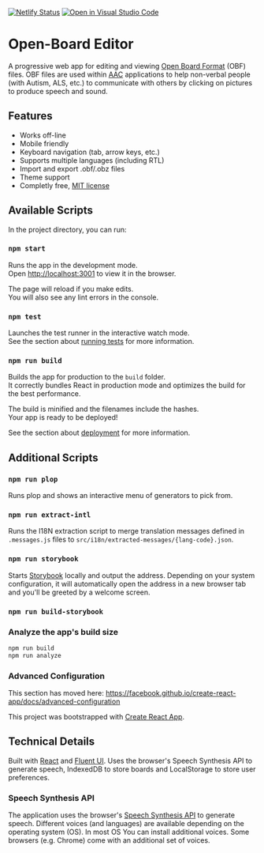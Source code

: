 [![Netlify Status](https://api.netlify.com/api/v1/badges/3ad9c31e-bfe8-4f4c-8d2b-c4a6327f82e3/deploy-status)](https://app.netlify.com/sites/obe/deploys) [![Open in Visual Studio Code](https://open.vscode.dev/badges/open-in-vscode.svg)](https://open.vscode.dev/shayc/open-board-editor)

# Open-Board Editor

A progressive web app for editing and viewing [Open Board Format](https://www.openboardformat.org/) (OBF) files. OBF files are used within [AAC](https://en.wikipedia.org/wiki/Augmentative_and_alternative_communication) applications to help non-verbal people (with Autism, ALS, etc.) to communicate with others by clicking on pictures to produce speech and sound.

## Features

- Works off-line
- Mobile friendly
- Keyboard navigation (tab, arrow keys, etc.)
- Supports multiple languages (including RTL)
- Import and export .obf/.obz files
- Theme support
- Completly free, [MIT license](LICENSE)

## Available Scripts

In the project directory, you can run:

### `npm start`

Runs the app in the development mode.<br />
Open [http://localhost:3001](http://localhost:3001) to view it in the browser.

The page will reload if you make edits.<br />
You will also see any lint errors in the console.

### `npm test`

Launches the test runner in the interactive watch mode.\
See the section about [running tests](https://facebook.github.io/create-react-app/docs/running-tests) for more information.

### `npm run build`

Builds the app for production to the `build` folder.\
It correctly bundles React in production mode and optimizes the build for the best performance.

The build is minified and the filenames include the hashes.\
Your app is ready to be deployed!

See the section about [deployment](https://facebook.github.io/create-react-app/docs/deployment) for more information.

## Additional Scripts

### `npm run plop`

Runs plop and shows an interactive menu of generators to pick from.

### `npm run extract-intl`

Runs the I18N extraction script to merge translation messages defined in `.messages.js` files to `src/i18n/extracted-messages/{lang-code}.json`.

### `npm run storybook`

Starts [Storybook](https://storybook.js.org/docs/react/get-started/introduction) locally and output the address. Depending on your system configuration, it will automatically open the address in a new browser tab and you'll be greeted by a welcome screen.

### `npm run build-storybook`

### Analyze the app's build size

```sh
npm run build
npm run analyze
```

### Advanced Configuration

This section has moved here: https://facebook.github.io/create-react-app/docs/advanced-configuration

This project was bootstrapped with [Create React App](https://github.com/facebook/create-react-app).

## Technical Details

Built with [React](https://reactjs.org/) and [Fluent UI](https://www.microsoft.com/design/fluent/#/web).
Uses the browser's Speech Synthesis API to generate speech, IndexedDB to store boards and LocalStorage to store user preferences.

### Speech Synthesis API

The application uses the browser's [Speech Synthesis API](https://developer.mozilla.org/en-US/docs/Web/API/SpeechSynthesis) to generate speech. Different voices (and languages) are available depending on the operating system (OS). In most OS You can install additional voices. Some browsers (e.g. Chrome) come with an additional set of voices.
